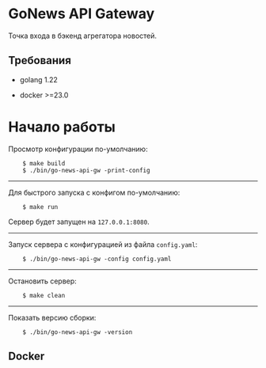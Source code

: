 GoNews API Gateway
==================
Точка входа в бэкенд агрегатора новостей.

## Требования

-   golang 1.22

-   docker >=23.0

# Начало работы

Просмотр конфигурации по-умолчанию:

        $ make build
        $ ./bin/go-news-api-gw -print-config

---

Для быстрого запуска с конфигом по-умолчанию:

        $ make run

Сервер будет запущен на `127.0.0.1:8080`. 

---

Запуск сервера с конфигурацией из файла `config.yaml`:

        $ ./bin/go-news-api-gw -config config.yaml

---

Остановить сервер:

        $ make clean

---

Показать версию сборки:

        $ ./bin/go-news-api-gw -version

## Docker

